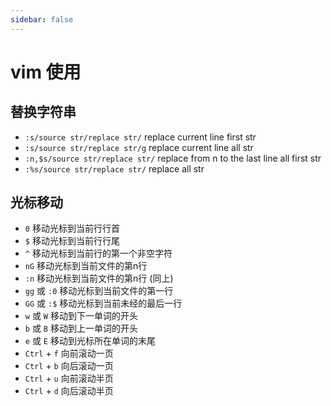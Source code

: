 ```yaml
---
sidebar: false
---
```

# vim 使用

## 替换字符串

- `:s/source str/replace str/` replace current line first str 
- `:s/source str/replace str/g` replace current line all str
- `:n,$s/source str/replace str/` replace from n to the last line all first str
- `:%s/source str/replace str/` replace all str

## 光标移动

- `0` 移动光标到当前行行首
- `$` 移动光标到当前行行尾
- `^` 移动光标到当前行的第一个非空字符
- `nG` 移动光标到当前文件的第n行
- `:n` 移动光标到当前文件的第n行 (同上)
- `gg` 或 `:0` 移动光标到当前文件的第一行
- `GG` 或 `:$` 移动光标到当前未经的最后一行
- `w` 或 `W` 移动到下一单词的开头
- `b` 或 `B` 移动到上一单词的开头
- `e` 或 `E` 移动到光标所在单词的末尾
- `Ctrl` + `f` 向前滚动一页
- `Ctrl` + `b` 向后滚动一页
- `Ctrl` + `u` 向前滚动半页
- `Ctrl` + `d` 向后滚动半页

